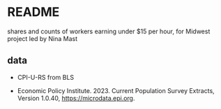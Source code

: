 # README

shares and counts of workers earning under $15 per hour, for Midwest project led by Nina Mast

## data

* CPI-U-RS from BLS

* Economic Policy Institute. 2023. Current Population Survey Extracts, Version 1.0.40, https://microdata.epi.org.
